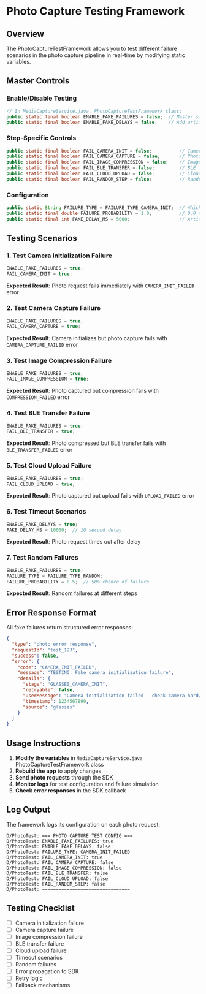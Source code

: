 # Photo Capture Testing Framework

## Overview

The PhotoCaptureTestFramework allows you to test different failure scenarios in the photo capture pipeline in real-time by modifying static variables.

## Master Controls

### Enable/Disable Testing

```java
// In MediaCaptureService.java, PhotoCaptureTestFramework class:
public static final boolean ENABLE_FAKE_FAILURES = false;  // Master switch
public static final boolean ENABLE_FAKE_DELAYS = false;    // Add artificial delays
```

### Step-Specific Controls

```java
public static final boolean FAIL_CAMERA_INIT = false;          // Camera initialization
public static final boolean FAIL_CAMERA_CAPTURE = false;       // Photo capture
public static final boolean FAIL_IMAGE_COMPRESSION = false;    // Image compression
public static final boolean FAIL_BLE_TRANSFER = false;         // BLE file transfer
public static final boolean FAIL_CLOUD_UPLOAD = false;         // Cloud upload
public static final boolean FAIL_RANDOM_STEP = false;          // Random failure
```

### Configuration

```java
public static String FAILURE_TYPE = FAILURE_TYPE_CAMERA_INIT;  // Which failure to simulate
public static final double FAILURE_PROBABILITY = 1.0;          // 0.0 to 1.0 (100% when enabled)
public static final int FAKE_DELAY_MS = 5000;                  // Artificial delay in milliseconds
```

## Testing Scenarios

### 1. Test Camera Initialization Failure

```java
ENABLE_FAKE_FAILURES = true;
FAIL_CAMERA_INIT = true;
```

**Expected Result**: Photo request fails immediately with `CAMERA_INIT_FAILED` error

### 2. Test Camera Capture Failure

```java
ENABLE_FAKE_FAILURES = true;
FAIL_CAMERA_CAPTURE = true;
```

**Expected Result**: Camera initializes but photo capture fails with `CAMERA_CAPTURE_FAILED` error

### 3. Test Image Compression Failure

```java
ENABLE_FAKE_FAILURES = true;
FAIL_IMAGE_COMPRESSION = true;
```

**Expected Result**: Photo captured but compression fails with `COMPRESSION_FAILED` error

### 4. Test BLE Transfer Failure

```java
ENABLE_FAKE_FAILURES = true;
FAIL_BLE_TRANSFER = true;
```

**Expected Result**: Photo compressed but BLE transfer fails with `BLE_TRANSFER_FAILED` error

### 5. Test Cloud Upload Failure

```java
ENABLE_FAKE_FAILURES = true;
FAIL_CLOUD_UPLOAD = true;
```

**Expected Result**: Photo captured but upload fails with `UPLOAD_FAILED` error

### 6. Test Timeout Scenarios

```java
ENABLE_FAKE_DELAYS = true;
FAKE_DELAY_MS = 10000;  // 10 second delay
```

**Expected Result**: Photo request times out after delay

### 7. Test Random Failures

```java
ENABLE_FAKE_FAILURES = true;
FAILURE_TYPE = FAILURE_TYPE_RANDOM;
FAILURE_PROBABILITY = 0.5;  // 50% chance of failure
```

**Expected Result**: Random failures at different steps

## Error Response Format

All fake failures return structured error responses:

```json
{
  "type": "photo_error_response",
  "requestId": "test_123",
  "success": false,
  "error": {
    "code": "CAMERA_INIT_FAILED",
    "message": "TESTING: Fake camera initialization failure",
    "details": {
      "stage": "GLASSES_CAMERA_INIT",
      "retryable": false,
      "userMessage": "Camera initialization failed - check camera hardware",
      "timestamp": 1234567890,
      "source": "glasses"
    }
  }
}
```

## Usage Instructions

1. **Modify the variables** in `MediaCaptureService.java` PhotoCaptureTestFramework class
2. **Rebuild the app** to apply changes
3. **Send photo requests** through the SDK
4. **Monitor logs** for test configuration and failure simulation
5. **Check error responses** in the SDK callback

## Log Output

The framework logs its configuration on each photo request:

```
D/PhotoTest: === PHOTO CAPTURE TEST CONFIG ===
D/PhotoTest: ENABLE_FAKE_FAILURES: true
D/PhotoTest: ENABLE_FAKE_DELAYS: false
D/PhotoTest: FAILURE_TYPE: CAMERA_INIT_FAILED
D/PhotoTest: FAIL_CAMERA_INIT: true
D/PhotoTest: FAIL_CAMERA_CAPTURE: false
D/PhotoTest: FAIL_IMAGE_COMPRESSION: false
D/PhotoTest: FAIL_BLE_TRANSFER: false
D/PhotoTest: FAIL_CLOUD_UPLOAD: false
D/PhotoTest: FAIL_RANDOM_STEP: false
D/PhotoTest: ================================
```

## Testing Checklist

- [ ] Camera initialization failure
- [ ] Camera capture failure
- [ ] Image compression failure
- [ ] BLE transfer failure
- [ ] Cloud upload failure
- [ ] Timeout scenarios
- [ ] Random failures
- [ ] Error propagation to SDK
- [ ] Retry logic
- [ ] Fallback mechanisms

